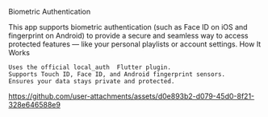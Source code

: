 Biometric Authentication 

This app supports biometric authentication (such as Face ID on iOS and fingerprint on Android) to provide a secure and seamless way to access protected features — like your personal playlists or account settings. 
How It Works 

    Uses the official local_auth  Flutter plugin.
    Supports Touch ID, Face ID, and Android fingerprint sensors.
    Ensures your data stays private and protected.
     


https://github.com/user-attachments/assets/d0e893b2-d079-45d0-8f21-328e646588e9

